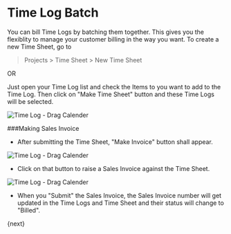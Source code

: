 # Time Log Batch

You can bill Time Logs by batching them together. This gives you the flexiblity to manage your customer billing in the way you want. To create a new Time Sheet, go to 

> Projects > Time Sheet > New Time Sheet

OR

Just open your Time Log list and check the Items to you want to add to the Time Log. Then click on "Make Time Sheet" button and these Time Logs will be selected.

<img class="screenshot" alt="Time Log - Drag Calender" src="{{docs_base_url}}/assets/img/project/time_sheet.gif">

###Making Sales Invoice

* After submitting the Time Sheet, "Make Invoice" button shall appear.

<img class="screenshot" alt="Time Log - Drag Calender" src="{{docs_base_url}}/assets/img/project/time_sheet_make_invoice.png">

* Click on that button to raise a Sales Invoice against the Time Sheet.

<img class="screenshot" alt="Time Log - Drag Calender" src="{{docs_base_url}}/assets/img/project/time_sheet_sales_invoice.png">

* When you "Submit" the Sales Invoice, the Sales Invoice number will get updated in the Time Logs and Time Sheet and their status will change to "Billed".

{next}
